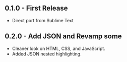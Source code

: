 ## 0.1.0 - First Release
* Direct port from Sublime Text

## 0.2.0 - Add JSON and Revamp some
* Cleaner look on HTML, CSS, and JavaScript.
* Added JSON nested highlighting.
